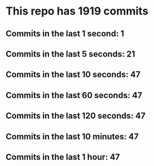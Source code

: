 # This repo has 1919 commits

## Commits in the last 1 second: 1
## Commits in the last 5 seconds: 21
## Commits in the last 10 seconds: 47
## Commits in the last 60 seconds: 47
## Commits in the last 120 seconds: 47
## Commits in the last 10 minutes: 47
## Commits in the last 1 hour: 47
